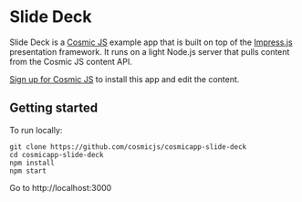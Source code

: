 # Slide Deck
Slide Deck is a [Cosmic JS](https://cosmicjs.com) example app that is built on top of the [Impress.js](https://github.com/impress/impress.js) presentation framework.  It runs on a light Node.js server that pulls content from the Cosmic JS content API.

[Sign up for Cosmic JS](https://cosmicjs.com) to install this app and edit the content.

## Getting started
To run locally:
```
git clone https://github.com/cosmicjs/cosmicapp-slide-deck
cd cosmicapp-slide-deck
npm install
npm start
```
Go to http://localhost:3000